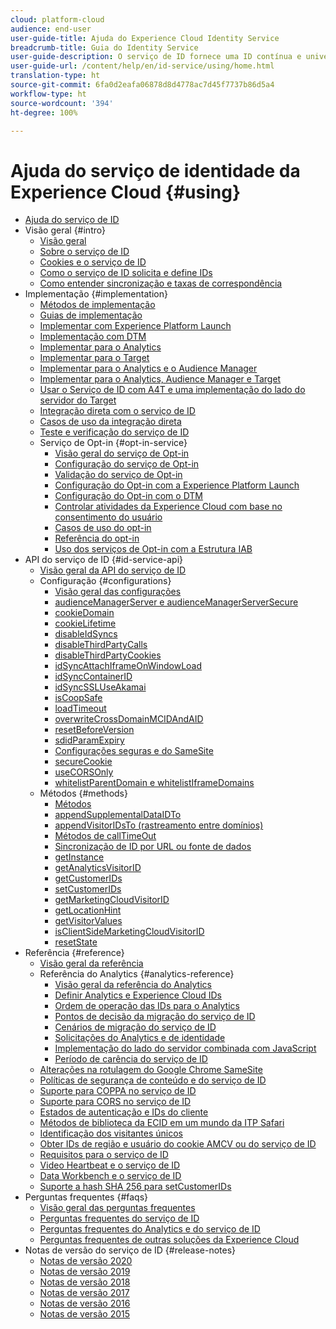 ```yaml
---
cloud: platform-cloud
audience: end-user
user-guide-title: Ajuda do Experience Cloud Identity Service
breadcrumb-title: Guia do Identity Service
user-guide-description: O serviço de ID fornece uma ID contínua e universal que identifica os visitantes por todas as soluções na Experience Cloud. Permite substituir o código de geração de ID para serviços como o Analytics, Audience Manager, Target e outros recursos e soluções da Experience Cloud.
user-guide-url: /content/help/en/id-service/using/home.html
translation-type: ht
source-git-commit: 6fa0d2eafa06878d8d4778ac7d45f7737b86d5a4
workflow-type: ht
source-wordcount: '394'
ht-degree: 100%

---
```



# Ajuda do serviço de identidade da Experience Cloud {#using}

+ [Ajuda do serviço de ID](home.md)
+ Visão geral {#intro}
   + [Visão geral](introduction/overview.md)
   + [Sobre o serviço de ID](introduction/about-id-service.md)
   + [Cookies e o serviço de ID](introduction/cookies.md)
   + [Como o serviço de ID solicita e define IDs](introduction/id-request.md)
   + [Como entender sincronização e taxas de correspondência](introduction/match-rates.md)
+ Implementação {#implementation}
   + [Métodos de implementação](implementation-guides/implementation-methods.md)
   + [Guias de implementação](implementation-guides/implementation-guides.md)
   + [Implementar com Experience Platform Launch](implementation-guides/ecid-implement-with-launch.md)
   + [Implementação com DTM](implementation-guides/standard.md)
   + [Implementar para o Analytics](implementation-guides/setup-analytics.md)
   + [Implementar para o Target](implementation-guides/setup-target.md)
   + [Implementar para o Analytics e o Audience Manager](implementation-guides/setup-aam-analytics.md)
   + [Implementar para o Analytics, Audience Manager e Target](implementation-guides/setup-aam-analytics-target.md)
   + [Usar o Serviço de ID com A4T e uma implementação do lado do servidor do Target](implementation-guides/ecid-a4t-target.md)
   + [Integração direta com o serviço de ID](implementation-guides/direct-integration.md)
   + [Casos de uso da integração direta](implementation-guides/direct-integration-examples.md)
   + [Teste e verificação do serviço de ID](implementation-guides/test-verify.md)
   + Serviço de Opt-in {#opt-in-service}
      + [Visão geral do serviço de Opt-in](implementation-guides/opt-in-service/optin-overview.md)
      + [Configuração do serviço de Opt-in](implementation-guides/opt-in-service/getting-started.md)
      + [Validação do serviço de Opt-in](implementation-guides/opt-in-service/testing-optin-and-iab-plugin.md)
      + [Configuração do Opt-in com a Experience Platform Launch](implementation-guides/opt-in-service/launch.md)
      + [Configuração do Opt-in com o DTM](implementation-guides/opt-in-service/optin-dtm.md)
      + [Controlar atividades da Experience Cloud com base no consentimento do usuário](implementation-guides/opt-in-service/use-opt-in-to-control-experience-cloud-activities-based-on-user-consent.md)
      + [Casos de uso do opt-in](implementation-guides/opt-in-service/use-cases.md)
      + [Referência do opt-in](implementation-guides/opt-in-service/api.md)
      + [Uso dos serviços de Opt-in com a Estrutura IAB](implementation-guides/opt-in-service/iab.md)
+ API do serviço de ID {#id-service-api}
   + [Visão geral da API do serviço de ID](library/library.md)
   + Configuração {#configurations}
      + [Visão geral das configurações](library/function-vars/function-vars.md)
      + [audienceManagerServer e audienceManagerServerSecure](library/function-vars/subdomain-config.md)
      + [cookieDomain](library/function-vars/cookiedomain.md)
      + [cookieLifetime](library/function-vars/cookielifetime.md)
      + [disableIdSyncs](library/function-vars/disableidsync.md)
      + [disableThirdPartyCalls](library/function-vars/disablethirdpartycalls.md)
      + [disableThirdPartyCookies](library/function-vars/disable-cookies.md)
      + [idSyncAttachIframeOnWindowLoad](library/function-vars/idsyncattachiframeonwindowload.md)
      + [idSyncContainerID](library/function-vars/idsyncontainerid.md)
      + [idSyncSSLUseAkamai](library/function-vars/idsyncssluseakamai.md)
      + [isCoopSafe](library/function-vars/coopsafe.md)
      + [loadTimeout](library/function-vars/loadtimeout.md)
      + [overwriteCrossDomainMCIDAndAID](library/function-vars/overwrite-visitor-id.md)
      + [resetBeforeVersion](library/function-vars/resetbeforeversion.md)
      + [sdidParamExpiry](library/function-vars/sdidparamexpiry.md)
      + [Configurações seguras e do SameSite](library/function-vars/secure-samesite-config.md)
      + [secureCookie](library/function-vars/securecookie.md)
      + [useCORSOnly](library/function-vars/use-cors-only.md)
      + [whitelistParentDomain e whitelistIframeDomains](library/function-vars/whitelistdomain.md)
   + Métodos {#methods}
      + [Métodos](library/get-set/get-set.md)
      + [appendSupplementalDataIDTo](library/get-set/appendsupplementaldataidto.md)
      + [appendVisitorIDsTo (rastreamento entre domínios)](library/get-set/appendvisitorid.md)
      + [Métodos de callTimeOut](library/get-set/timeout-functions.md)
      + [Sincronização de ID por URL ou fonte de dados](library/get-set/idsync.md)
      + [getInstance](library/get-set/getinstance.md)
      + [getAnalyticsVisitorID](library/get-set/getanalyticsvisitorid.md)
      + [getCustomerIDs](library/get-set/getcustomerids.md)
      + [setCustomerIDs](library/get-set/setcustomerids.md)
      + [getMarketingCloudVisitorID](library/get-set/getmcvid.md)
      + [getLocationHint](library/get-set/getlocationhint.md)
      + [getVisitorValues](library/get-set/getvisitorvalues.md)
      + [isClientSideMarketingCloudVisitorID](library/get-set/client-side-id.md)
      + [resetState](library/get-set/resetstate.md)
+ Referência {#reference}
   + [Visão geral da referência](reference/reference.md)
   + Referência do Analytics {#analytics-reference}
      + [Visão geral da referência do Analytics](reference/analytics-reference/analytics-reference.md)
      + [Definir Analytics e Experience Cloud IDs](reference/analytics-reference/analytics-ids.md)
      + [Ordem de operação das IDs para o Analytics](reference/analytics-reference/analytics-order-of-operations.md)
      + [Pontos de decisão da migração do serviço de ID](reference/analytics-reference/migration-decisions.md)
      + [Cenários de migração do serviço de ID](reference/analytics-reference/migration-scenarios.md)
      + [Solicitações do Analytics e de identidade](reference/analytics-reference/legacy-analytics.md)
      + [Implementação do lado do servidor combinada com JavaScript](reference/analytics-reference/server-side.md)
      + [Período de carência do serviço de ID](reference/analytics-reference/grace-period.md)
   + [Alterações na rotulagem do Google Chrome SameSite](reference/chrome-samesite-labelling.md)
   + [Políticas de segurança de conteúdo e do serviço de ID](reference/csp.md)
   + [Suporte para COPPA no serviço de ID](reference/coppa.md)
   + [Suporte para CORS no serviço de ID](reference/cors.md)
   + [Estados de autenticação e IDs do cliente](reference/authenticated-state.md)
   + [Métodos de biblioteca da ECID em um mundo da ITP Safari](reference/ecid-library-methods.md)
   + [Identificação dos visitantes únicos](reference/unique-vis-method.md)
   + [Obter IDs de região e usuário do cookie AMCV ou do serviço de ID](reference/regions.md)
   + [Requisitos para o serviço de ID](reference/requirements.md)
   + [Video Heartbeat e o serviço de ID](reference/heartbeat.md)
   + [Data Workbench e o serviço de ID](reference/dwb.md)
   + [Suporte a hash SHA 256 para setCustomerIDs](reference/hashing-support.md)
+ Perguntas frequentes {#faqs}
   + [Visão geral das perguntas frequentes](faq-intro/faq-intro.md)
   + [Perguntas frequentes do serviço de ID](faq-intro/faq.md)
   + [Perguntas frequentes do Analytics e do serviço de ID](faq-intro/analytics-faq.md)
   + [Perguntas frequentes de outras soluções da Experience Cloud](faq-intro/other-faq.md)
+ Notas de versão do serviço de ID {#release-notes}
   + [Notas de versão 2020](release-notes/release-notes.md)
   + [Notas de versão 2019](release-notes/notes-2019.md)
   + [Notas de versão 2018](release-notes/notes-2018.md)
   + [Notas de versão 2017](release-notes/notes-2017.md)
   + [Notas de versão 2016](release-notes/notes-2016.md)
   + [Notas de versão 2015](release-notes/notes-2015.md)
